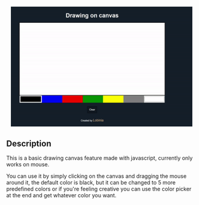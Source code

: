 <p align="center">
    <img width="480" src="assets/images/preview.gif">
</p>

## Description

This is a basic drawing canvas feature made with javascript, currently only works on mouse.

You can use it by simply clicking on the canvas and dragging the mouse around it, the default color is black, but it can be changed to 5 more predefined colors or if you're feeling creative you can use the color picker at the end and get whatever color you want.
